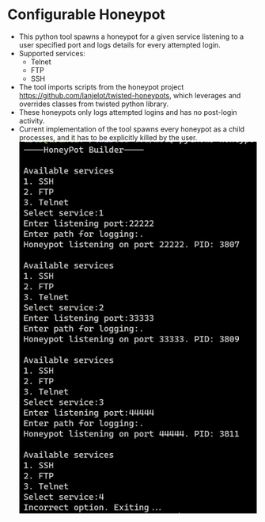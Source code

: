 # Configurable Honeypot
* This python tool spawns a honeypot for a given service listening to a user specified port and logs details for every attempted login.
* Supported services:
	* Telnet
	* FTP
	* SSH
* The tool imports scripts from the honeypot project https://github.com/lanjelot/twisted-honeypots, which leverages and overrides classes from twisted python library.
* These honeypots only logs attempted logins and has no post-login activity.
* Current implementation of the tool spawns every honeypot as a child processes, and it has to be explicitly killed by the user.
![Screenshot](images/builder.jpg)
